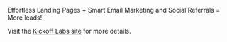 Effortless Landing Pages + Smart Email Marketing and Social Referrals = More leads!

Visit the [Kickoff Labs site](http://kickofflabs.com/) for more details.
